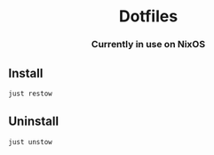 <div align="center">

# Dotfiles
### Currently in use on NixOS

</div>

## Install
```bash
just restow
```
## Uninstall
```bash
just unstow
```
